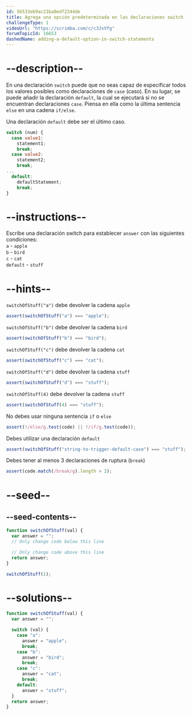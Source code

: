 ```yaml
---
id: 56533eb9ac21ba0edf2244de
title: Agrega una opción predeterminada en las declaraciones switch
challengeType: 1
videoUrl: "https://scrimba.com/c/c3JvVfg"
forumTopicId: 16653
dashedName: adding-a-default-option-in-switch-statements
---
```


# --description--

En una declaración `switch` puede que no seas capaz de especificar todos los valores posibles como declaraciones de `case` (caso). En su lugar, se puede añadir la declaración `default`, la cual se ejecutará si no se encuentran declaraciones `case`. Piensa en ella como la última sentencia `else` en una cadena `if/else`.

Una declaración `default` debe ser el último caso.

```js
switch (num) {
  case value1:
    statement1;
    break;
  case value2:
    statement2;
    break;
...
  default:
    defaultStatement;
    break;
}
```

# --instructions--

Escribe una declaración switch para establecer `answer` con las siguientes condiciones:  
`a` - `apple`  
`b` - `bird`  
`c` - `cat`  
`default` - `stuff`

# --hints--

`switchOfStuff("a")` debe devolver la cadena `apple`

```js
assert(switchOfStuff("a") === "apple");
```

`switchOfStuff("b")` debe devolver la cadena `bird`

```js
assert(switchOfStuff("b") === "bird");
```

`switchOfStuff("c")` debe devolver la cadena `cat`

```js
assert(switchOfStuff("c") === "cat");
```

`switchOfStuff("d")` debe devolver la cadena `stuff`

```js
assert(switchOfStuff("d") === "stuff");
```

`switchOfStuff(4)` debe devolver la cadena `stuff`

```js
assert(switchOfStuff(4) === "stuff");
```

No debes usar ninguna sentencia `if` o `else`

```js
assert(!/else/g.test(code) || !/if/g.test(code));
```

Debes utilizar una declaración `default`

```js
assert(switchOfStuff("string-to-trigger-default-case") === "stuff");
```

Debes tener al menos 3 declaraciones de ruptura (`break`)

```js
assert(code.match(/break/g).length > 2);
```

# --seed--

## --seed-contents--

```js
function switchOfStuff(val) {
  var answer = "";
  // Only change code below this line

  // Only change code above this line
  return answer;
}

switchOfStuff(1);
```

# --solutions--

```js
function switchOfStuff(val) {
  var answer = "";

  switch (val) {
    case "a":
      answer = "apple";
      break;
    case "b":
      answer = "bird";
      break;
    case "c":
      answer = "cat";
      break;
    default:
      answer = "stuff";
  }
  return answer;
}
```
